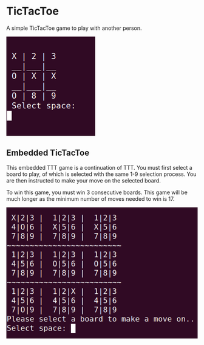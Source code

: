 # TicTacToe

A simple TicTacToe game to play with another person.

![TicTacToe interface image.](../images/ttt.png "TicTacToe interface.")

## Embedded  TicTacToe
This embedded TTT game is a continuation of TTT. You must first select a board to play, of which is selected with the same 1-9 selection process. You are then instructed to make your move on the selected board.

To win this game, you must win 3 consecutive boards. This game will be much longer as the minimum number of moves needed to win is 17.

![Embedded TicTacToe interface image.](../images/emb_ttt.png "Embedded TicTacToe interface.")
